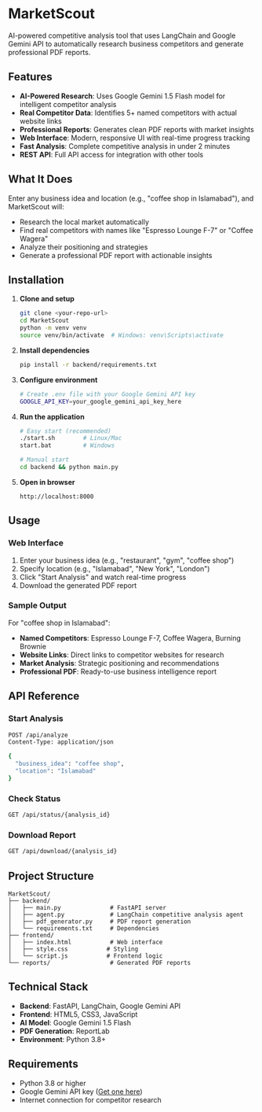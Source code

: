 # MarketScout

AI-powered competitive analysis tool that uses LangChain and Google Gemini API to automatically research business competitors and generate professional PDF reports.

## Features

- **AI-Powered Research**: Uses Google Gemini 1.5 Flash model for intelligent competitor analysis
- **Real Competitor Data**: Identifies 5+ named competitors with actual website links
- **Professional Reports**: Generates clean PDF reports with market insights
- **Web Interface**: Modern, responsive UI with real-time progress tracking
- **Fast Analysis**: Complete competitive analysis in under 2 minutes
- **REST API**: Full API access for integration with other tools

## What It Does

Enter any business idea and location (e.g., "coffee shop in Islamabad"), and MarketScout will:
- Research the local market automatically
- Find real competitors with names like "Espresso Lounge F-7" or "Coffee Wagera"
- Analyze their positioning and strategies
- Generate a professional PDF report with actionable insights

## Installation

1. **Clone and setup**
   ```bash
   git clone <your-repo-url>
   cd MarketScout
   python -m venv venv
   source venv/bin/activate  # Windows: venv\Scripts\activate
   ```

2. **Install dependencies**
   ```bash
   pip install -r backend/requirements.txt
   ```

3. **Configure environment**
   ```bash
   # Create .env file with your Google Gemini API key
   GOOGLE_API_KEY=your_google_gemini_api_key_here
   ```

4. **Run the application**
   ```bash
   # Easy start (recommended)
   ./start.sh        # Linux/Mac
   start.bat         # Windows
   
   # Manual start
   cd backend && python main.py
   ```

5. **Open in browser**
   ```
   http://localhost:8000
   ```

## Usage

### Web Interface
1. Enter your business idea (e.g., "restaurant", "gym", "coffee shop")
2. Specify location (e.g., "Islamabad", "New York", "London")
3. Click "Start Analysis" and watch real-time progress
4. Download the generated PDF report

### Sample Output
For "coffee shop in Islamabad":
- **Named Competitors**: Espresso Lounge F-7, Coffee Wagera, Burning Brownie
- **Website Links**: Direct links to competitor websites for research
- **Market Analysis**: Strategic positioning and recommendations
- **Professional PDF**: Ready-to-use business intelligence report

## API Reference

### Start Analysis
```bash
POST /api/analyze
Content-Type: application/json

{
  "business_idea": "coffee shop",
  "location": "Islamabad"
}
```

### Check Status
```bash
GET /api/status/{analysis_id}
```

### Download Report
```bash
GET /api/download/{analysis_id}
```

## Project Structure

```
MarketScout/
├── backend/
│   ├── main.py              # FastAPI server
│   ├── agent.py             # LangChain competitive analysis agent
│   ├── pdf_generator.py     # PDF report generation
│   └── requirements.txt     # Dependencies
├── frontend/
│   ├── index.html           # Web interface
│   ├── style.css           # Styling
│   └── script.js           # Frontend logic
└── reports/                 # Generated PDF reports
```

## Technical Stack

- **Backend**: FastAPI, LangChain, Google Gemini API
- **Frontend**: HTML5, CSS3, JavaScript
- **AI Model**: Google Gemini 1.5 Flash
- **PDF Generation**: ReportLab
- **Environment**: Python 3.8+

## Requirements

- Python 3.8 or higher
- Google Gemini API key ([Get one here](https://makersuite.google.com/app/apikey))
- Internet connection for competitor research